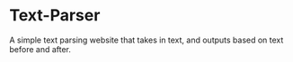 # Text-Parser
A simple text parsing website that takes in text, and outputs based on text before and after.
